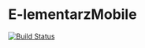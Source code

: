 # E-lementarzMobile
[![Build Status](https://travis-ci.org/QuantumDamage/E-lementarzMobile.svg?branch=develop)](https://travis-ci.org/QuantumDamage/E-lementarzMobile)
